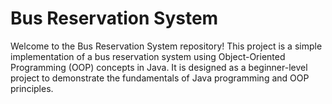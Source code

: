 # Bus Reservation System

Welcome to the Bus Reservation System repository! This project is a simple implementation of a bus reservation system using Object-Oriented Programming (OOP) concepts in Java. It is designed as a beginner-level project to demonstrate the fundamentals of Java programming and OOP principles.
